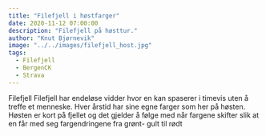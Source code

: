 ```yaml
---
title: "Filefjell i høstfarger"
date: 2020-11-12 07:00:00
description: "Filefjell på høsttur."
author: "Knut Bjørnevik"
image: "../../images/filefjell_host.jpg"
tags:
  - Filefjell
  - BergenCK
  - Strava
---
```


Filefjell 
Filefjell har endeløse vidder hvor en kan spaserer i timevis uten å treffe et menneske. Hver årstid har sine egne farger som her på høsten.
Høsten er kort på fjellet og det gjelder å følge med når fargene skifter slik at en får med seg fargendringene fra grønt- gult til rødt
